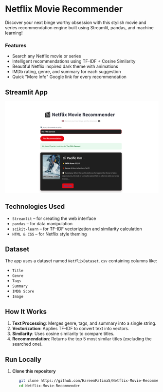 # Netflix Movie Recommender

Discover your next binge worthy obsession with this stylish movie and series recommendation engine built using Streamlit, pandas, and machine learning!

### Features

- Search any Netflix movie or series
- Intelligent recommendations using TF-IDF + Cosine Similarity
- Beautiful Netflix inspired dark theme with animations
- IMDb rating, genre, and summary for each suggestion
- Quick "More Info" Google link for every recommendation


## Streamlit App

![demo](https://github.com/HareemFatima5/Netflix-Movie-Recommender/blob/main/Netflix%20Movie%20Recommender.PNG)



## Technologies Used

- `Streamlit` – for creating the web interface
- `pandas` – for data manipulation
- `scikit-learn` – for TF-IDF vectorization and similarity calculation
- `HTML & CSS` – for Netflix style theming


## Dataset

The app uses a dataset named `NetflixDataset.csv` containing columns like:
- `Title`
- `Genre`
- `Tags`
- `Summary`
- `IMDb Score`
- `Image`

## How It Works

1. **Text Processing**: Merges genre, tags, and summary into a single string.
2. **Vectorization**: Applies TF-IDF to convert text into vectors.
3. **Similarity**: Uses cosine similarity to compare titles.
4. **Recommendation**: Returns the top 5 most similar titles (excluding the searched one).

## Run Locally

1. **Clone this repository**
   ```bash
      git clone https://github.com/HareemFatima5/Netflix-Movie-Recommender.git
      cd Netflix-Movie-Recommender


